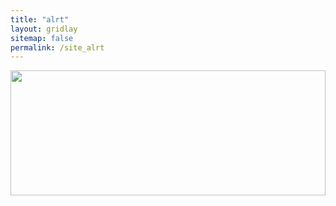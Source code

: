 ```yaml
---
title: "alrt"
layout: gridlay
sitemap: false
permalink: /site_alrt
---
```


<div class="col-sm-4">
    <img src="{{ site.url }}{{ site.baseurl }}/photos/alrt.jpg" width="100%" height="200px">
</div>
